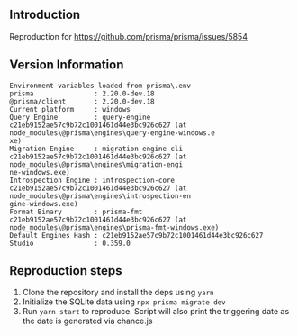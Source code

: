 ## Introduction

Reproduction for https://github.com/prisma/prisma/issues/5854


## Version Information

```
Environment variables loaded from prisma\.env
prisma               : 2.20.0-dev.18
@prisma/client       : 2.20.0-dev.18
Current platform     : windows
Query Engine         : query-engine c21eb9152ae57c9b72c1001461d44e3bc926c627 (at node_modules\@prisma\engines\query-engine-windows.e
xe)
Migration Engine     : migration-engine-cli c21eb9152ae57c9b72c1001461d44e3bc926c627 (at node_modules\@prisma\engines\migration-engi
ne-windows.exe)
Introspection Engine : introspection-core c21eb9152ae57c9b72c1001461d44e3bc926c627 (at node_modules\@prisma\engines\introspection-en
gine-windows.exe)
Format Binary        : prisma-fmt c21eb9152ae57c9b72c1001461d44e3bc926c627 (at node_modules\@prisma\engines\prisma-fmt-windows.exe)
Default Engines Hash : c21eb9152ae57c9b72c1001461d44e3bc926c627
Studio               : 0.359.0
```

## Reproduction steps

1. Clone the repository and install the deps using `yarn`
2. Initialize the SQLite data using `npx prisma migrate dev`
3. Run `yarn start` to reproduce. Script will also print the triggering date as the date is generated via chance.js
